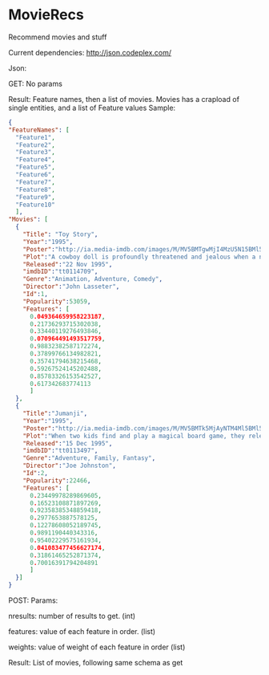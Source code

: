 # MovieRecs
Recommend movies and stuff

Current dependencies:
http://json.codeplex.com/

Json:

GET: No params

Result: Feature names, then a list of movies. Movies has a crapload of single entities, and a list of Feature values Sample:
```json
{
"FeatureNames": [
  "Feature1",
  "Feature2",
  "Feature3",
  "Feature4",
  "Feature5",
  "Feature6",
  "Feature7",
  "Feature8",
  "Feature9",
  "Feature10"
  ],
"Movies": [
  {
    "Title": "Toy Story",
    "Year":"1995",
    "Poster":"http://ia.media-imdb.com/images/M/MV5BMTgwMjI4MzU5N15BMl5BanBnXkFtZTcwMTMyNTk3OA@@._V1_SX300.jpg",
    "Plot":"A cowboy doll is profoundly threatened and jealous when a new spaceman figure supplants him as top toy in a boy's room.",
    "Released":"22 Nov 1995",
    "imdbID":"tt0114709",
    "Genre":"Animation, Adventure, Comedy",
    "Director":"John Lasseter",
    "Id":1,
    "Popularity":53059,
    "Features": [
      0.049364659958223187,
      0.21736293715302038,
      0.33440119276493846,
      0.070964491493517759,
      0.98832382587172274,
      0.37899766134982821,
      0.35741794638215468,
      0.59267524145202488,
      0.85783326153542527,
      0.617342683774113
      ]
  },
  {
    "Title":"Jumanji",
    "Year":"1995",
    "Poster":"http://ia.media-imdb.com/images/M/MV5BMTk5MjAyNTM4Ml5BMl5BanBnXkFtZTgwMjY0MDI0MjE@._V1_SX300.jpg",
    "Plot":"When two kids find and play a magical board game, they release a man trapped for decades in it and a host of dangers that can only be stopped by finishing the game.",
    "Released":"15 Dec 1995",
    "imdbID":"tt0113497",
    "Genre":"Adventure, Family, Fantasy",
    "Director":"Joe Johnston",
    "Id":2,
    "Popularity":22466,
    "Features": [
      0.23449978289869605,
      0.16523108871897269,
      0.92358385348859418,
      0.2977653887578125,
      0.12278608052189745,
      0.9891190440343316,
      0.95402229575161934,
      0.041083477456627174,
      0.31861465252871374,
      0.70016391794204891
      ]
  }]
}
```
POST: Params:

nresults: number of results to get. (int)

features: value of each feature in order. (list<double>)

weights: value of weight of each feature in order (list<double>)


Result: List of movies, following same schema as get

